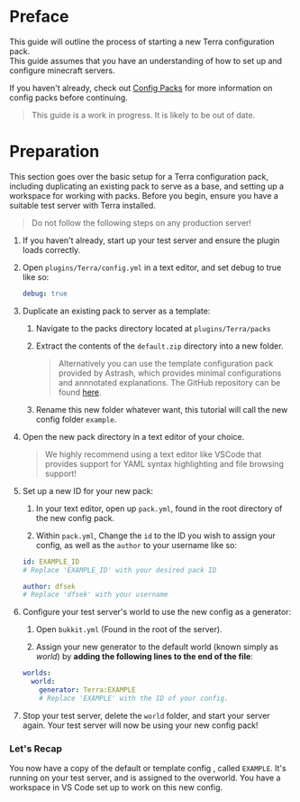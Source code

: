 # Preface

This guide will outline the process of starting a new Terra configuration pack.  
This guide assumes that you have an understanding of how to set up and configure minecraft servers.

If you haven't already, check out [Config Packs](./Config-Packs) for more information on config packs before continuing.

> This guide is a work in progress. It is likely to be out of date.

# Preparation

This section goes over the basic setup for a Terra configuration pack, including duplicating an existing pack to serve as a base, and setting up a workspace for working with packs. Before you begin, ensure you have a suitable test server with Terra installed.

> Do not follow the following steps on any production server!

1. If you haven't already, start up your test server and ensure the plugin loads correctly.

2. Open `plugins/Terra/config.yml` in a text editor, and set debug to true like so:
    ```yaml
    debug: true
    ```

3. Duplicate an existing pack to server as a template:

    1. Navigate to the packs directory located at `plugins/Terra/packs`

    2. Extract the contents of the `default.zip` directory into a new folder. 

        > Alternatively you can use the template configuration pack provided by Astrash, which provides minimal configurations and annnotated explanations. The GitHub repository can be found [here](https://github.com/Astrashh/TerraTemplatePack).

    3. Rename this new folder whatever want, this tutorial will call the new config folder `example`.

4. Open the new pack directory in a text editor of your choice.

    > We highly recommend using a text editor like VSCode that provides support for YAML syntax highlighting and file browsing support!

5. Set up a new ID for your new pack:

    1. In your text editor, open up `pack.yml`, found in the root directory of the new config pack.

    2. Within `pack.yml`, Change the `id` to the ID you wish to assign your
config, as well as the `author` to your username like so:

    ```yaml
    id: EXAMPLE_ID
    # Replace 'EXAMPLE_ID' with your desired pack ID

    author: dfsek
    # Replace 'dfsek' with your username
    ```

6. Configure your test server's world to use the new config as a generator:
    1. Open `bukkit.yml` (Found in the root of the server).

    2. Assign your new generator to the default world (known simply as *world*) by **adding the following lines to the end of the file**:
    ```yaml
    worlds:
      world:
        generator: Terra:EXAMPLE
        # Replace 'EXAMPLE' with the ID of your config.
    ```
7. Stop your test server, delete the `world` folder, and start your server again. Your test server will now be using
your new config pack!

### Let's Recap
You now have a copy of the default or template config , called `EXAMPLE`. It's running on your test server, and is assigned to the
overworld. You have a workspace in VS Code set up to work on this new config.